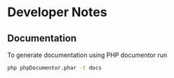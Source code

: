 # Developer Notes

## Documentation
To generate documentation using PHP documentor run
```bash
php phpDocumentor.phar -t docs
```